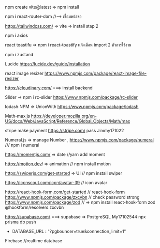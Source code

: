 npm create vite@latest => npm install

npm i react-router-dom //--> เชื่อมหน้าจอ

https://tailwindcss.com/ => vite => install stap 2

npm i axios

react toastifu => npm i react-toastify เเจ้งเตือน
import 2 ตัวการใช้งาน

npm i zustand

Lucide
https://lucide.dev/guide/installation 

react image resizer
https://www.npmjs.com/package/react-image-file-resizer

https://cloudinary.com/  ===> install backend
 

Slider => npm i rc-slider
https://www.npmjs.com/package/rc-slider

lodash NPM => UnionWith
https://www.npmjs.com/package/lodash

Math-max js 
https://developer.mozilla.org/en-US/docs/Web/JavaScript/Reference/Global_Objects/Math/max


stripe make payment
https://stripe.com/  pass Jimmy171022


Numeral.js => manage Number ,
https://www.npmjs.com/package/numeral /// npm i numeral


https://momentjs.com/ => date  //yarn add moment 


https://motion.dev/ => animation //  npm install motion


https://swiperjs.com/get-started => UI // npm install swiper


https://iconscout.com/icon/avatar-39 // icon avatar


https://react-hook-form.com/get-started // react-hook-form
https://www.npmjs.com/package/zxcvbn // check password strong
https://www.npmjs.com/package/zod //
=> npm install react-hook-form zod @hookform/resolvers zxcvbn



https://supabase.com/  ===> supabase => PostgreSQL My17102544
npx prisma db push
- DATABASE_URL : "?pgbouncer=true&connection_limit=1"


Firebase //realtime database